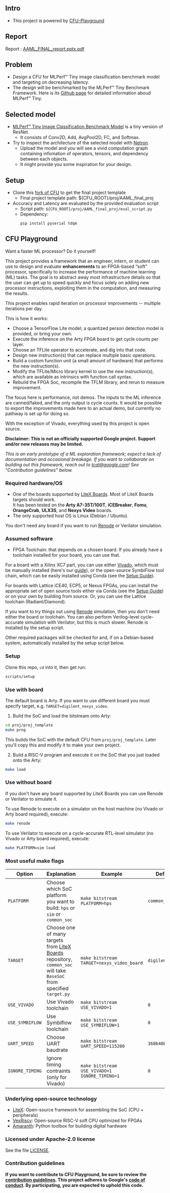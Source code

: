 ## Intro
* This project is powered by [CFU-Playground](https://github.com/google/CFU-Playground)

## Report 

Report : [AAML_FINAL_report.pptx.pdf](AAML-final-project/ppt/)


## Problem
- Design a CFU for MLPerf™ Tiny image classification benchmark model and targeting on decreasing latency.
- The design will be benchmarked by the MLPerf™ Tiny Benchmark Framework. Here is its [Github page](https://github.com/mlcommons/tiny) for detailed information aboud MLPerf™ Tiny.

## Selected model
- [MLPerf™ Tiny Image Classification Benchmark Model](https://github.com/mlcommons/tiny/tree/master/benchmark/training/image_classification) is a tiny version of ResNet. 
    - It consists of Conv2D, Add, AvgPool2D, FC, and Softmax. 
- Try to inspect the architecture of the selected model with [Netron](https://netron.app/). 
    - Upload the model and you will see a vivid computation graph containing infomation of operators, tensors, and dependency between each objects. 
    - It might provide you some inspiration for your design.

## Setup
- Clone this [fork of CFU](https://github.com/liuyy3364/CFU-Playground.git) to get the final project template
    - Final project template  path: ${CFU_ROOT}/proj/AAML_final_proj
- Accuracy and Latency are evaluated by the provided evaluation script
    - Script path: `${CFU_ROOT}/proj/AAML_final_proj/eval_script.py`
    - Dependency:
        ```shell=
        pip install pyserial tdqm
        ```



## CFU Playground

Want a faster ML processor?   Do it yourself!

This project provides a framework that an engineer, intern, or student can use to design and evaluate **enhancements** to an FPGA-based “soft” processor, specifically to increase the performance of machine learning (ML) tasks.   The goal is to abstract away most infrastructure details so that the user can get up to speed quickly and focus solely on adding new processor instructions, exploiting them in the computation, and measuring the results.

This project enables rapid iteration on processor improvements -- multiple iterations per day.

This is how it works:
* Choose a TensorFlow Lite model; a quantized person detection model is provided, or bring your own.
* Execute the inference on the Arty FPGA board to get cycle counts per layer.
* Choose an TFLite operator to accelerate, and dig into that code.
* Design new instruction(s) that can replace multiple basic operations.
* Build a custom function unit (a small amount of hardware) that performs the new instruction(s).
* Modify the TFLite/Micro library kernel to use the new instruction(s), which are available as intrinsics with function call syntax.
* Rebuild the FPGA Soc, recompile the TFLM library, and rerun to measure improvement.

The focus here is performance, not demos.  The inputs to the ML inference are canned/faked, and the only output is cycle counts.  It would be possible to export the improvements made here to an actual demo, but currently no pathway is set up for doing so.

With the exception of Vivado, everything used by this project is open source.

**Disclaimer: This is not an officially supported Google project.   Support and/or new releases may be limited.**

_This is an early prototype of a ML exploration framework; expect a lack of documentation and occasional breakage. If you want to collaborate on building out this framework, reach out to tcal@google.com!   See "Contribution guidelines" below._


### Required hardware/OS

* One of the boards supported by [LiteX Boards](https://github.com/litex-hub/litex-boards/tree/master/litex_boards/targets). Most of LiteX Boards targets should work.\
It has been tested on the **Arty A7-35T/100T**, **iCEBreaker**, **Fomu**, **OrangeCrab**, **ULX3S**, and **Nexys Video** boards.
* The only supported host OS is Linux (Debian / Ubuntu).

You don't need any board if you want to run [Renode](https://renode.io) or Verilator simulation.

### Assumed software

* FPGA Toolchain: that depends on a chosen board.  If you already have a toolchain installed for your board, you can use that.

For a board with a Xilinx XC7 part, you can use either [Vivado](https://www.xilinx.com/support/download.html),
which must be manually installed (here's our [guide](https://cfu-playground.readthedocs.io/en/latest/vivado-install.html)),
or the open-source SymbiFlow tool chain, which can be easily installed using Conda
(see the [Setup Guide](https://cfu-playground.readthedocs.io/en/latest/setup-guide.html)).

For boards with Lattice iCE40, ECP5, or Nexus FPGAs, you can install the appropriate set of open source tools
either via Conda (see the [Setup Guide](https://cfu-playground.readthedocs.io/en/latest/setup-guide.html))
or on your own by building from source.   Or, you can use the Lattice toolchain (Radiant/Diamond).

If you want to try things out using [Renode](https://renode.io) simulation, then you don't need either the board or toolchain.
You can also perform Verilog-level cycle-accurate simulation with Verilator, but this is much slower.
Renode is installed by the setup script.

Other required packages will be checked for and, if on a Debian-based system, automatically installed by the setup script below.


### Setup

Clone this repo, `cd` into it, then get run:
```sh
scripts/setup
```

### Use with board

The default board is Arty. If you want to use different board you must specify target, e.g. `TARGET=digilent_nexys_video`.
1. Build the SoC and load the bitstream onto Arty:
```sh
cd proj/proj_template
make prog
```

This builds the SoC with the default CFU from `proj/proj_template`. Later you'll copy this and modify it to make your own project.


2. Build a RISC-V program and execute it on the SoC that you just loaded onto the Arty:
```sh
make load
```

### Use without board

If you don't have any board supported by LiteX Boards you can use Renode or Verilator to simulate it.

To use Renode to execute on a simulator on the host machine (no Vivado or Arty board required), execute:

```sh
make renode
```

To use Verilator to execute on a cycle-accurate RTL-level simulator (no Vivado or Arty board required), execute:

```sh
make PLATFORM=sim load
```

### Most useful make flags

| Option          | Explanation   | Example | Default |
| --------------- | ------------- | ------- | ------- |
| `PLATFORM`      | Choose which SoC platform you want to build: `hps` or `sim` or `common_soc` | `make bitstream PLATFORM=hps` | `common_soc` |
| `TARGET`        | Choose one of many targets from [LiteX Boards](https://github.com/litex-hub/litex-boards/tree/master/litex_boards/targets) repository, `common_soc` will take `BaseSoC` from specified `target.py` | `make bitstream TARGET=nexys_video_board` | `digilent_arty` |
| `USE_VIVADO`    | Use Vivado toolchain | `make bitstream USE_VIVADO=1` | `0` |
| `USE_SYMBIFLOW` | Use Symbiflow toolchain | `make bitstream USE_SYMBIFLOW=1` | `0` |
| `UART_SPEED`    | Choose UART baudrate | `make bitstream UART_SPEED=115200` | `3686400` |
| `IGNORE_TIMING` | Ignore timing contraints (only for Vivado) | `make bitstream USE_VIVADO=1 IGNORE_TIMING=1` | `0` |

### Underlying open-source technology

* [LiteX](https://github.com/enjoy-digital/litex): Open-source framework for assembling the SoC (CPU + peripherals)
* [VexRiscv](https://github.com/SpinalHDL/VexRiscv): Open-source RISC-V soft CPU optimized for FPGAs
* [Amaranth](https://github.com/amaranth-lang/amaranth): Python toolbox for building digital hardware


### Licensed under Apache-2.0 license

See the file [LICENSE](LICENSE).

### Contribution guidelines

**If you want to contribute to CFU Playground, be sure to review the
[contribution guidelines](CONTRIBUTING.md).  This project adheres to Google's
[code of conduct](CODE_OF_CONDUCT.md).   By participating, you are expected to
uphold this code.**
